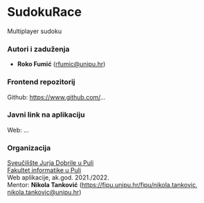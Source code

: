 # SudokuRace

Multiplayer sudoku

### Autori i zaduženja

- **Roko Fumić** (rfumic@unipu.hr)

### Frontend repozitorij

Github: https://www.github.com/...

### Javni link na aplikaciju

Web: ...

### Organizacija

[Sveučilište Jurja Dobrile u Puli](http://www.unipu.hr/)  
[Fakultet informatike u Puli](https://fipu.unipu.hr/)  
Web aplikacije, ak.god. 2021./2022.  
Mentor: **Nikola Tanković** (https://fipu.unipu.hr/fipu/nikola.tankovic, nikola.tankovic@unipu.hr)

